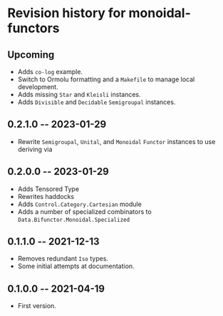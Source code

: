 # Revision history for monoidal-functors

## Upcoming

* Adds `co-log` example.
* Switch to Ormolu formatting and a `Makefile` to manage local development.
* Adds missing `Star` and `Kleisli` instances.
* Adds `Divisible` and `Decidable` `Semigroupal` instances.

## 0.2.1.0 -- 2023-01-29

* Rewrite `Semigroupal`, `Unital`, and `Monoidal` `Functor` instances
  to use deriving via

## 0.2.0.0 -- 2023-01-29

* Adds Tensored Type
* Rewrites haddocks
* Adds `Control.Category.Cartesian` module
* Adds a number of specialized combinators to `Data.Bifunctor.Monoidal.Specialized`

## 0.1.1.0 -- 2021-12-13

* Removes redundant `Iso` types.
* Some initial attempts at documentation.

## 0.1.0.0 -- 2021-04-19

* First version.
